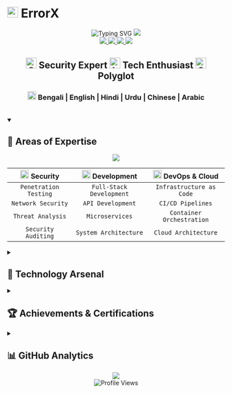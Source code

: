 # <img src="https://raw.githubusercontent.com/Tarikul-Islam-Anik/Animated-Fluent-Emojis/master/Emojis/Objects/Laptop.png" alt="Laptop" width="25" height="25" /> ErrorX

<div align="center">
  <img src="https://readme-typing-svg.herokuapp.com?font=Fira+Code&size=32&duration=2800&pause=2000&color=A9FEF7&center=true&vCenter=true&width=940&lines=Cyber+Security+Expert+%7C+Full-Stack+Developer+%7C+DevOps;Passionate+about+Security+and+Innovation;Building+Secure+and+Scalable+Solutions" alt="Typing SVG" />
  
  <img src="https://capsule-render.vercel.app/api?type=waving&color=gradient&height=100&section=header&animation=fadeIn&fontAlignY=35&desc=Security%20|%20Development%20|%20Innovation&descAlignY=50" />

</div>

<div align="center">
  <a href="https://errorx.me">
    <img src="https://custom-icon-badges.demolab.com/badge/-Portfolio%20Website-teal?style=for-the-badge&logoColor=white&logo=browser" />
  </a>
  <a href="mailto:info@errorx.me">
    <img src="https://custom-icon-badges.demolab.com/badge/-Email%20Me-red?style=for-the-badge&logo=mail&logoColor=white"/>
  </a>
  <a href="https://linkedin.com/in/fakeerrorx">
    <img src="https://custom-icon-badges.demolab.com/badge/-LinkedIn-0A66C2?style=for-the-badge&logo=linkedin&logoColor=white"/>
  </a>
  <a href="https://twitter.com/fakeerrorx">
    <img src="https://custom-icon-badges.demolab.com/badge/-Twitter-1DA1F2?style=for-the-badge&logo=twitter&logoColor=white"/>
  </a>
</div>

<div align="center">
  <h2>
    <img src="https://raw.githubusercontent.com/Tarikul-Islam-Anik/Animated-Fluent-Emojis/master/Emojis/Objects/Shield.png" alt="Shield" width="25" height="25" /> 
    Security Expert 
    <img src="https://raw.githubusercontent.com/Tarikul-Islam-Anik/Animated-Fluent-Emojis/master/Emojis/Objects/Laptop.png" alt="Laptop" width="25" height="25" /> 
    Tech Enthusiast 
    <img src="https://raw.githubusercontent.com/Tarikul-Islam-Anik/Animated-Fluent-Emojis/master/Emojis/Objects/Globe%20Showing%20Americas.png" alt="Globe" width="25" height="25" /> 
    Polyglot
  </h2>
  <h3>
    <img src="https://raw.githubusercontent.com/Tarikul-Islam-Anik/Animated-Fluent-Emojis/master/Emojis/Objects/Speech%20Balloon.png" alt="Languages" width="20" height="20" />
    Bengali | English | Hindi | Urdu | Chinese | Arabic
  </h3>
</div>

<br/>

<details open>
<summary><h2>🎯 Areas of Expertise</h2></summary>

<div align="center">
  <img src="https://skillicons.dev/icons?i=linux,bash,powershell,python,react,nodejs,aws,azure,gcp&perline=3" />
  
  |<img src="https://raw.githubusercontent.com/Tarikul-Islam-Anik/Animated-Fluent-Emojis/master/Emojis/Objects/Shield.png" alt="Shield" width="20" height="20" /> Security|<img src="https://raw.githubusercontent.com/Tarikul-Islam-Anik/Animated-Fluent-Emojis/master/Emojis/Objects/Laptop.png" alt="Dev" width="20" height="20" /> Development|<img src="https://raw.githubusercontent.com/Tarikul-Islam-Anik/Animated-Fluent-Emojis/master/Emojis/Objects/Cloud.png" alt="Cloud" width="20" height="20" /> DevOps & Cloud|
  |:---:|:---:|:---:|
  |`Penetration Testing`|`Full-Stack Development`|`Infrastructure as Code`|
  |`Network Security`|`API Development`|`CI/CD Pipelines`|
  |`Threat Analysis`|`Microservices`|`Container Orchestration`|
  |`Security Auditing`|`System Architecture`|`Cloud Architecture`|

</div>
</details>

<details>
<summary><h2>🚀 Technology Arsenal</h2></summary>

<h3 align="center">🔒 Security & Network Architecture</h3>

```mermaid
mindmap
  root((Security Operations))
    Offensive Security
      Penetration Testing
        Kali Linux
        Metasploit
        Burp Suite
      Vulnerability Assessment
        Nessus
        OpenVAS
    Defensive Security
      Network Security
        Wireshark
        Snort
        PfSense
      SIEM & Monitoring
        Splunk
        ELK Stack
        Nagios
    Compliance & Standards
      ISO 27001
      NIST
      GDPR
      PCI DSS
```

<h3 align="center">💻 Development & Infrastructure</h3>

<div align="center">

|<img src="https://raw.githubusercontent.com/Tarikul-Islam-Anik/Animated-Fluent-Emojis/master/Emojis/Objects/Window.png" alt="Frontend" width="20" height="20" /> Frontend|<img src="https://raw.githubusercontent.com/Tarikul-Islam-Anik/Animated-Fluent-Emojis/master/Emojis/Objects/Gear.png" alt="Backend" width="20" height="20" /> Backend|<img src="https://raw.githubusercontent.com/Tarikul-Islam-Anik/Animated-Fluent-Emojis/master/Emojis/Objects/Card%20File%20Box.png" alt="Database" width="20" height="20" /> Database|<img src="https://raw.githubusercontent.com/Tarikul-Islam-Anik/Animated-Fluent-Emojis/master/Emojis/Objects/Cloud.png" alt="DevOps" width="20" height="20" /> DevOps|
|:---:|:---:|:---:|:---:|
|![](https://skillicons.dev/icons?i=react,vue,angular,nextjs,typescript,tailwind)|![](https://skillicons.dev/icons?i=nodejs,python,java,go,rust,php)|![](https://skillicons.dev/icons?i=mongodb,postgresql,mysql,redis,elasticsearch)|![](https://skillicons.dev/icons?i=docker,kubernetes,jenkins,terraform,ansible)|

</div>
</details>

<details>
<summary><h2>🏆 Achievements & Certifications</h2></summary>

<div align="center">
  <div>
    <img src="https://raw.githubusercontent.com/Tarikul-Islam-Anik/Animated-Fluent-Emojis/master/Emojis/Objects/Certificate.png" alt="Certificate" width="25" height="25" /> 
    <b>Professional Certifications</b>
  </div>

  <table>
    <tr>
      <td align="center">
        <img src="https://raw.githubusercontent.com/Tarikul-Islam-Anik/Animated-Fluent-Emojis/master/Emojis/Objects/Shield.png" width="30px"/>
        <br><strong>Security</strong>
      </td>
      <td align="center">
        <img src="https://raw.githubusercontent.com/Tarikul-Islam-Anik/Animated-Fluent-Emojis/master/Emojis/Objects/Cloud.png" width="30px"/>
        <br><strong>Cloud</strong>
      </td>
    </tr>
    <tr>
      <td>
        <div align="center">
          <img src="https://img.shields.io/badge/CEH-Certified_Ethical_Hacker-brightgreen?style=for-the-badge&logo=kali-linux&logoColor=white"/>
          <br/>
          <img src="https://img.shields.io/badge/CompTIA-Security%2B-red?style=for-the-badge&logo=compTIA&logoColor=white"/>
          <br/>
          <img src="https://img.shields.io/badge/Cisco-CCNP_Security-blue?style=for-the-badge&logo=cisco&logoColor=white"/>
        </div>
      </td>
      <td>
        <div align="center">
          <img src="https://img.shields.io/badge/AWS-Solutions_Architect-FF9900?style=for-the-badge&logo=amazon-aws&logoColor=white"/>
          <br/>
          <img src="https://img.shields.io/badge/Azure-Solutions_Architect-0078D4?style=for-the-badge&logo=microsoft-azure&logoColor=white"/>
          <br/>
          <img src="https://img.shields.io/badge/GCP-Professional_Cloud_Architect-4285F4?style=for-the-badge&logo=google-cloud&logoColor=white"/>
        </div>
      </td>
    </tr>
  </table>

  <br/>

  <div>
    <img src="https://raw.githubusercontent.com/Tarikul-Islam-Anik/Animated-Fluent-Emojis/master/Emojis/Objects/Trophy.png" alt="Trophy" width="25" height="25" /> 
    <b>Notable Achievements</b>
  </div>

  <div align="center">
    <div style="display: inline-block; margin: 10px;">
      <img src="https://img.shields.io/badge/🔍_Bug_Bounty-Hall_of_Fame-gold?style=for-the-badge"/>
      <img src="https://img.shields.io/badge/🏆_CTF-Competition_Champion-purple?style=for-the-badge"/>
      <img src="https://img.shields.io/badge/📊_Security-Research_Excellence-teal?style=for-the-badge"/>
    </div>
    <br/>
    <div style="display: inline-block; margin: 10px;">
      <img src="https://img.shields.io/badge/🚀_DevOps-Innovation_Award-blue?style=for-the-badge"/>
      <img src="https://img.shields.io/badge/🌟_Open_Source-Contributor-green?style=for-the-badge"/>
      <img src="https://img.shields.io/badge/🎤_Tech-Conference_Speaker-orange?style=for-the-badge"/>
    </div>
  </div>
</div>
</details>

<details>
<summary><h2>📊 GitHub Analytics</h2></summary>

<div align="center">
  <img src="https://github-readme-activity-graph.vercel.app/graph?username=fakeerrorx&custom_title=ErrorX's%20Contribution%20Graph&bg_color=0D1117&color=00FFB2&line=00FFB2&point=FFFFFF&area_color=00FFB2&title_color=FFFFFF&area=true" alt="ErrorX's Graph" width="100%">
  
  <img src="https://github-readme-stats.vercel.app/api?username=fakeerrorx&show_icons=true&theme=gotham&hide_border=true&bg_color=0D1117&title_color=00FFB2&icon_color=00FFB2" alt="GitHub Stats" width="49%" />
  <img src="https://github-readme-streak-stats.herokuapp.com/?user=fakeerrorx&theme=gotham&hide_border=true&background=0D1117&stroke=00FFB2&ring=00FFB2&fire=00FFB2&currStreakNum=FFFFFF&sideNums=FFFFFF&currStreakLabel=00FFB2&sideLabels=00FFB2" alt="GitHub Streak" width="49%" />

</div>
</details>

<div align="center">
  <img src="https://capsule-render.vercel.app/api?type=waving&color=gradient&customColorList=6,12,19&height=100&section=footer&animation=fadeIn" />
</div>

<div align="center">
  <img src="https://custom-icon-badges.demolab.com/badge/dynamic/json?logo=graph&logoColor=fff&color=teal&label=Profile+Views&query=value&url=https://api.github.com/repos/fakeerrorx/fakeerrorx/traffic/views" alt="Profile Views">
</div>

<!-- 
  Easter Egg: Congratulations on finding this! 
  "In the world of cybersecurity, paranoia is a virtue." - ErrorX
-->
